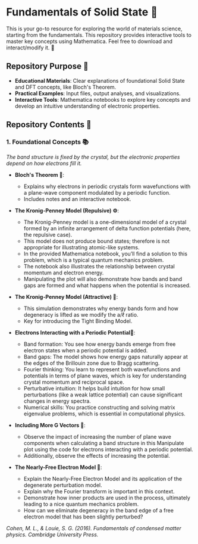 # Fundamentals of Solid State 🧱

This is your go-to resource for exploring the world of materials science, starting from the fundamentals. This repository provides interactive tools to master key concepts using Mathematica. Feel free to download and interact/modify it. 🚀

## Repository Purpose 🌟

- **Educational Materials**: Clear explanations of foundational Solid State and DFT concepts, like Bloch's Theorem.
- **Practical Examples**: Input files, output analyses, and visualizations.
- **Interactive Tools**: Mathematica notebooks to explore key concepts and develop an intuitive understanding of electronic properties.

## Repository Contents 📂

### 1. Foundational Concepts 📚

*The band structure is fixed by the crystal, but the electronic properties depend on how electrons fill it.*

- **Bloch's Theorem 🌊**:
  - Explains why electrons in periodic crystals form wavefunctions with a plane-wave component modulated by a periodic function.
  - Includes notes and an interactive notebook.
 
- **The Kronig-Penney Model  (Repulsive) ⚙️**:
  - The Kronig-Penney model is a one-dimensional model of a crystal formed by an infinite arrangement of delta function potentials (here, the repulsive case).
  - This model does not produce bound states; therefore is not appropriate for illustrating atomic-like systems.
  - In the provided Mathematica notebook, you’ll find a solution to this problem, which is a typical quantum mechanics problem.
  - The notebook also illustrates the relationship between crystal momentum and electron energy.
  - Manipulating the plot will also demonstrate how bands and band gaps are formed and what happens when the potential is increased.

 - **The Kronig-Penney Model (Attractive) 🎯**:
    - This simulation demonstrates why energy bands form and how degeneracy is lifted as we modify the a/ℓ ratio.
    - Key for introducing the Tight Binding Model.
    
- **Electrons Interacting with a Periodic Potential🫆**:
  - Band formation: You see how energy bands emerge from free electron states when a periodic potential is added.
  - Band gaps: The model shows how energy gaps naturally appear at the edges of the Brillouin zone due to Bragg scattering.
  - Fourier thinking: You learn to represent both wavefunctions and potentials in terms of plane waves, which is key for understanding crystal momentum and reciprocal space.
  - Perturbative intuition: It helps build intuition for how small perturbations (like a weak lattice potential) can cause significant changes in energy spectra.
  - Numerical skills: You practice constructing and solving matrix eigenvalue problems, which is essential in computational physics.

- **Including More G Vectors 🤖**:
  -  Observe the impact of increasing the number of plane wave components when calculating a band structure in this Manipulate plot using the code for electrons interacting with a periodic potential.
  -  Additionally, observe the effects of increasing the potential.
 
- **The Nearly-Free Electron Model 🫧**:
  - Explain the Nearly-Free Electron Model and its application of the degenerate perturbation model.
  - Explain why the Fourier transform is important in this context.
  - Demonstrate how inner products are used in the process, ultimately leading to a nice quantum mechanics problem.
  - How can we eliminate degeneracy in the band edge of a free electron model that has been slightly perturbed?





*Cohen, M. L., & Louie, S. G. (2016). Fundamentals of condensed matter physics. Cambridge University Press.*



  
